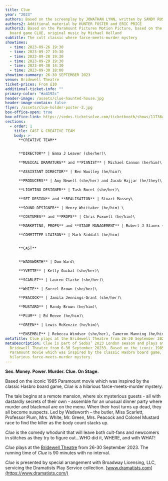 ```yaml
---
title: Clue
year: "2023"
authors: Based on the screenplay by JONATHAN LYNN, written by SANDY RUSTIN
authors2: Additional material by HUNTER FOSTER and ERIC PRICE
authors3: Based on the Paramount Pictures Motion Picture, based on the Hasbro
  board game CLUE, original music by Michael Holland
subtitle: The cult classic where farce-meets-murder mystery
showtimes:
  - time: 2023-09-26 19:30
  - time: 2023-09-27 19:30
  - time: 2023-09-28 19:30
  - time: 2023-09-29 19:30
  - time: 2023-09-30 14:30
  - time: 2023-09-30 18:00
showtime-summary: 26-30 SEPTEMBER 2023
venue: Bridewell Theatre
ticket-prices: From £10
additional-ticket-info: ""
primary-color: "#a4192c"
header-image: /assets/clue-haunted-house.jpg
header-image-contain: false
flyer: /assets/clue-holder-poster-2.jpg
box-office-open: true
box-office-link: https://sedos.ticketsolve.com/ticketbooth/shows/1173645509
sections:
  - order: 1
    title: CAST & CREATIVE TEAM
    body: >-
      **CREATIVE TEAM**


      **DIRECTOR** | Emma J Leaver (she/her)\

      **MUSICAL DRAMATURG** and **PIANIST** | Michael Cannon (he/him)\

      **ASSISTANT DIRECTOR** | Ben Woolley (he/him)\

      **PRODUCERS** | Amy Newell (she/her) and Jacob Hajjar (he/they)\

      **LIGHTING DESIGNER** | Tash Boret (she/her)\

      **SET DESIGN** and **REALISATION** | Stuart Massey\

      **SOUND DESIGNER** | Henry Whittaker (he/him) \

      **COSTUMES** and **PROPS** | Chris Foxwell (he/him)\

      **MARKETING, PROPS** and **STAGE MANAGEMENT** | Robert J Stanex (he/him)\

      **COMMITTEE LIAISON** | Mark Siddall (he/him)


      **CAST**


      **WADSWORTH** | Dom Ward\

      **YVETTE** | Kelly Guibal (she/her)\

      **SCARLET** | Lauren Clarke (she/her)\

      **WHITE** | Sorrel Brown (she/her)\

      **PEACOCK** | Jamila Jennings-Grant (she/her)\

      **MUSTARD** | Randy Brown (he/him)\

      **PLUM** | Ed Reeve (he/him)\

      **GREEN** | Lewis McKenzie (he/him)\

      **ENSEMBLE** | Rebecca Windsor (she/her), Cameron Manning (he/him) and Benjamin Southgate (he/him)
metaTitle: Clue plays at the Bridewell Theatre from 26-30 September 2023
metaDescription: Clue is part of Sedos’ 2023 London season and plays at the
  Bridewell Theatre from 6-30 September 20233. Based on the iconic 1985
  Paramount movie which was inspired by the classic Hasbro board game, Clue is a
  hilarious farce-meets-murder mystery.
---
```

**Sex. Money. Power.
Murder.
Clue. On Stage.**

Based on the iconic 1985 Paramount movie which was inspired by the classic Hasbro board game, *Clue* is a hilarious farce-meets-murder mystery.

The tale begins at a remote mansion, where six mysterious guests - all with dastardly secrets of their own - assemble for an unusual dinner party where murder and blackmail are on the menu. When their host turns up dead, they all become suspects. Led by Wadsworth – the butler, Miss Scarlett, Professor Plum, Mrs. White, Mr. Green, Mrs. Peacock and Colonel Mustard race to find the killer as the body count stacks up.

*Clue* is the comedy whodunit that will leave both cult-fans and newcomers in stitches as they try to figure out…WHO did it, WHERE, and with WHAT!  

*Clue* plays at the [Bridewell Theatre](https://sbf.org.uk/whats-on/view/soma/) from 26-30 September 2023. The running time of *Clue* is 90 minutes with no interval. 

*Clue* is presented by special arrangement with Broadway Licensing, LLC, servicing the Dramatists Play Service collection. [www.dramatists.com](https://www.dramatists.com/)